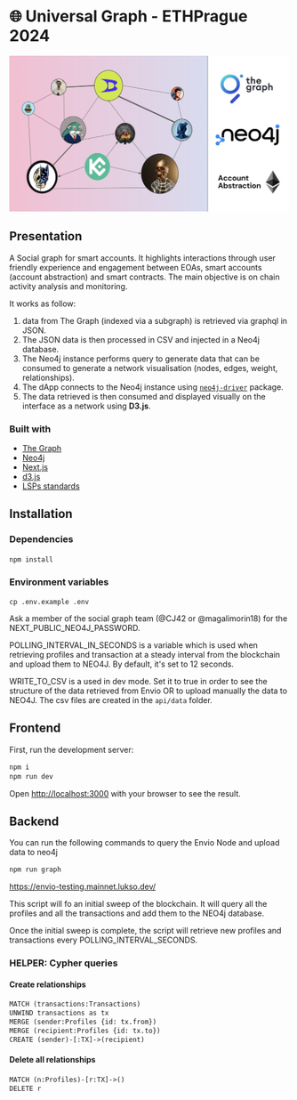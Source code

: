 # 🌐 Universal Graph - ETHPrague 2024

![Cover image hackathon EthPrague 2024](./docs/ogp.png)

## Presentation

A Social graph for smart accounts. It highlights interactions through user friendly experience and engagement between EOAs, smart accounts (account abstraction) and smart contracts. The main objective is on chain activity analysis and monitoring.

It works as follow:

1. data from The Graph (indexed via a subgraph) is retrieved via graphql in JSON.
2. The JSON data is then processed in CSV and injected in a Neo4j database.
3. The Neo4j instance performs query to generate data that can be consumed to generate a network visualisation (nodes, edges, weight, relationships).
4. The dApp connects to the Neo4j instance using [`neo4j-driver`](https://www.npmjs.com/package/neo4j-driver) package.
5. The data retrieved is then consumed and displayed visually on the interface as a network using **D3.js**.

### Built with

- [The Graph](./api/)
- [Neo4j](https://neo4j.com/)
- [Next.js](https://nextjs.org/)
- [d3.js](https://d3js.org)
- [LSPs standards](https://docs.lukso.tech/standards/introduction)

## Installation

### Dependencies

`npm install`

### Environment variables

`cp .env.example .env`

Ask a member of the social graph team (@CJ42 or @magalimorin18) for the NEXT_PUBLIC_NEO4J_PASSWORD.

POLLING_INTERVAL_IN_SECONDS is a variable which is used when retrieving profiles and transaction at a steady interval from the blockchain and upload them to NEO4J. By default, it's set to 12 seconds.

WRITE_TO_CSV is a used in dev mode. Set it to true in order to see the structure of the data retrieved from Envio OR to upload manually the data to NEO4J. The csv files are created in the `api/data` folder.

## Frontend

First, run the development server:

```bash
npm i
npm run dev
```

Open [http://localhost:3000](http://localhost:3000) with your browser to see the result.

## Backend

You can run the following commands to query the Envio Node and upload data to neo4j

```bash
npm run graph
```

https://envio-testing.mainnet.lukso.dev/

This script will fo an initial sweep of the blockchain. It will query all the profiles and all the transactions and add them to the NEO4j database.

Once the initial sweep is complete, the script will retrieve new profiles and transactions every POLLING_INTERVAL_SECONDS.

### HELPER: Cypher queries

#### Create relationships

```
MATCH (transactions:Transactions)
UNWIND transactions as tx
MERGE (sender:Profiles {id: tx.from})
MERGE (recipient:Profiles {id: tx.to})
CREATE (sender)-[:TX]->(recipient)
```

#### Delete all relationships

```
MATCH (n:Profiles)-[r:TX]->()
DELETE r
```
